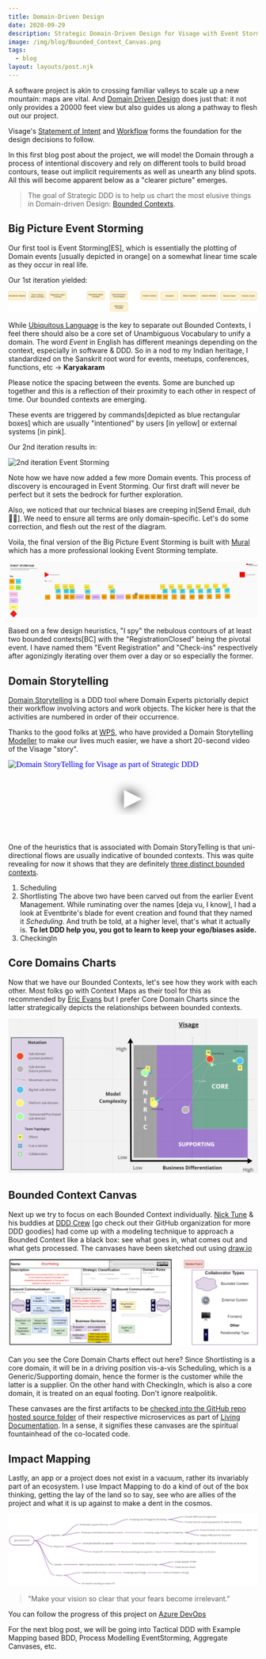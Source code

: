 ```yaml
---
title: Domain-Driven Design
date: 2020-09-29
description: Strategic Domain-Driven Design for Visage with Event Storming, Domain Storytelling, Core Charts, Bounded Context Canvas.
image: /img/blog/Bounded_Context_Canvas.png
tags:
  - blog
layout: layouts/post.njk
---
```

A software project is akin to crossing familiar valleys to scale up a new mountain: maps are vital. And [Domain Driven Design](https://en.wikipedia.org/wiki/Domain-driven_design) does just that: it not only provides a 20000 feet view but also guides us along a pathway to flesh out our project.

Visage's [Statement of Intent](https://github.com/HackerspaceMumbai/Visage/wiki/1-Statement-Of-Intent) and [Workflow](https://github.com/HackerspaceMumbai/Visage/wiki/2-Essential-Workflow) forms the foundation for the design decisions to follow.

In this first blog post about the project, we will model the Domain through a process of intentional discovery and rely on different tools to build broad contours, tease out implicit requirements as well as unearth any blind spots. All this will become apparent below as a "clearer picture" emerges.

> The goal of Strategic DDD is to help us chart the most elusive things in Domain-driven Design: [Bounded Contexts](https://www.infoq.com/news/2019/06/bounded-context-eric-evans/).

## Big Picture Event Storming

Our first tool is Event Storming[ES], which is essentially the plotting of Domain events [usually depicted in orange] on a somewhat linear time scale as they occur in real life.

Our 1st iteration yielded:

![1st iteration Event Storming](/img/blog/Event_Storming_I1.jpg)

While [Ubiquitous Language](https://martinfowler.com/bliki/UbiquitousLanguage.html) is the key to separate out Bounded Contexts, I feel there should also be a core set of Unambiguous Vocabulary to unify a domain. The word _Event_ in English has different meanings depending on the context, especially in software & DDD. So in a nod to my Indian heritage, I standardized on the Sanskrit root word for events, meetups, conferences, functions, etc -> **Karyakaram**

Please notice the spacing between the events. Some are bunched up together and this is a reflection of their proximity to each other in respect of time. Our bounded contexts are emerging.

These events are triggered by commands[depicted as blue rectangular boxes] which are usually "intentioned" by users [in yellow] or external systems [in pink].

Our 2nd iteration results in:

![2nd iteration Event Storming](https://res.cloudinary.com/mumbai-hackerspace/image/upload/q_auto,f_auto/v1599142822/Visage/Design-ES-2nd.jpg)

Note how we have now added a few more Domain events. This process of discovery is encouraged in Event Storming. Our first draft will never be perfect but it sets the bedrock for further exploration.

Also, we noticed that our technical biases are creeping in[Send Email, duh🤦‍♂️]. We need to ensure all terms are only domain-specific. Let's do some correction, and flesh out the rest of the diagram.

Voila, the final version of the Big Picture Event Storming is built with [Mural](https://app.mural.co/invitation/mural/hm2422/1595976908405?sender=augcor3018&key=22e68a54-6b14-413d-a37c-b6278ccacfb7) which has a more professional looking Event Storming template.

![Big Picture Event Storming](/img/blog/Big_Picture_Event_Storming.png)

Based on a few design heuristics, "I spy" the nebulous contours of at least two bounded contexts[BC] with the "RegistrationClosed" being the pivotal event. I have named them "Event Registration" and "Check-ins" respectively after agonizingly iterating over them over a day or so especially the former.

## Domain Storytelling

[Domain Storytelling](https://domainstorytelling.org/) is a DDD tool where Domain Experts pictorially depict their workflow involving actors and work objects. The kicker here is that the activities are numbered in order of their occurrence.

Thanks to the good folks at [WPS](https://github.com/WPS), who have provided a Domain Storytelling [Modeller](https://www.wps.de/modeler/) to make our lives much easier, we have a short 20-second video of the Visage "story".

<iframe loading="lazy" name="DomainStoryTelling" width="100%" height="auto" src="https://www.youtube.com/embed/5vXRYps9_n8" srcdoc="<style>*{padding:0;margin:0;overflow:hidden}html,body{height:100%}img,span{position:absolute;width:100%;top:0;bottom:0;margin:auto}span{height:1.5em;text-align:center;font:48px/1.5 sans-serif;color:white;text-shadow:0 0 0.5em black}</style><a href=https://www.youtube.com/embed/5vXRYps9_n8?autoplay=1><img src=https://img.youtube.com/vi/5vXRYps9_n8/hqdefault.jpg alt='Domain StoryTelling for Visage as part of Strategic DDD'><span>▶</span></a>" frameborder="0" allow="accelerometer; autoplay; encrypted-media; gyroscope; picture-in-picture" allowfullscreen title="Domain StoryTelling for Visage as part of Strategic DDD"></iframe>

One of the heuristics that is associated with Domain StoryTelling is that uni-directional flows are usually indicative of bounded contexts. This was quite revealing for now it shows that they are definitely [three distinct bounded contexts](https://docs.microsoft.com/azure/architecture/microservices/model/domain-analysis?WT.mc_id=OSS-MVP-5003041).

1. Scheduling
2. Shortlisting
   The above two have been carved out from the earlier Event Management. While ruminating over the names [deja vu, I know], I had a look at Eventbrite's blade for event creation and found that they named it _Scheduling_. And truth be told, at a higher level, that's what it actually is. **To let DDD help you, you got to learn to keep your ego/biases aside.**
3. CheckingIn

## Core Domains Charts

Now that we have our Bounded Contexts, let's see how they work with each other. Most folks go with Context Maps as their tool for this as recommended by [Eric Evans](https://dddcommunity.org/book/evans_2003/) but I prefer Core Domain Charts since the latter strategically depicts the relationships between bounded contexts.

![Core Domain Charts](/img/blog/Visage_Core_Domain_Charts.png)

## Bounded Context Canvas

Next up we try to focus on each Bounded Context individually. [Nick Tune](https://medium.com/@ntcoding) & his buddies at [DDD Crew](https://github.com/ddd-crew) [go check out their GitHub organization for more DDD goodies] had come up with a modeling technique to approach a Bounded Context like a black box: see what goes in, what comes out and what gets processed. The canvases have been sketched out using [draw.io](https://drawio-app.com/)

![Shortlisting Bounded Context Canvas](/img/blog/Bounded_Context_Canvas.png)

Can you see the Core Domain Charts effect out here? Since Shortlisting is a core domain, it will be in a driving position vis-a-vis Scheduling, which is a Generic/Supporting domain, hence the former is the customer while the latter is a supplier. On the other hand with CheckingIn, which is also a core domain, it is treated on an equal footing. Don't ignore realpolitik.

These canvases are the first artifacts to be [checked into the GitHub repo hosted source folder](https://github.com/HackerspaceMumbai/Visage/commit/6768e24bc865e2b12109198ebe0421ba93991b2b) of their respective microservices as part of [Living Documentation](https://leanpub.com/livingdocumentation). In a sense, it signifies these canvases are the spiritual fountainhead of the co-located code.

## Impact Mapping

Lastly, an app or a project does not exist in a vacuum, rather its invariably part of an ecosystem. I use Impact Mapping to do a kind of out of the box thinking, getting the lay of the land so to say, see who are allies of the project and what it is up against to make a dent in the cosmos.

![Impact Mapping](/img/blog/Impact_Mapping.png)

> "Make your vision so clear that your fears become irrelevant."

You can follow the progress of this project on [Azure DevOps](https://bit.ly/2YHTZgq)

For the next blog post, we will be going into Tactical DDD with Example Mapping based BDD, Process Modelling EventStorming, Aggregate Canvases, etc.
